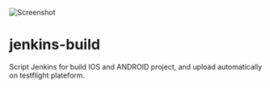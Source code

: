 ![Screenshot](https://raw.github.com/remirobert/jenkins-build/master/ressource/logo-title.png)

jenkins-build
=============

Script Jenkins for build IOS and ANDROID project, and upload automatically on testflight plateform.
